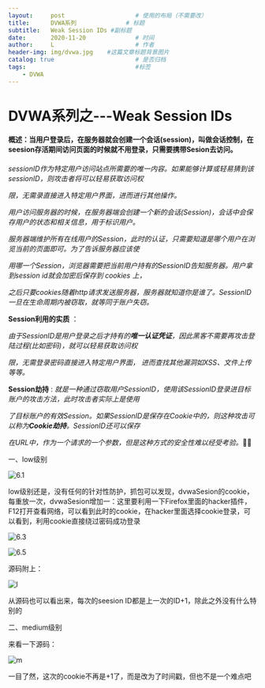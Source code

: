 ```yaml
---
layout:     post   				    # 使用的布局（不需要改）
title:      DVWA系列 				# 标题 
subtitle:   Weak Session IDs #副标题
date:       2020-11-20 				# 时间
author:     L 						# 作者
header-img: img/dvwa.jpg 	#这篇文章标题背景图片
catalog: true 						# 是否归档
tags:								#标签
    - DVWA
---
```

# DVWA系列之---Weak Session IDs

#### 概述：当用户登录后，在服务器就会创建一个会话(session)，叫做**会话控制**，在seesion存活期间访问页面的时候就不用登录，只需要携带Sesion去访问。

*sessionID作为特定用户访问站点所需要的唯一内容。如果能够计算或轻易猜到该sessionID，则攻击者将可以轻易获取访问权*

*限，无需录直接进入特定用户界面，进而进行其他操作。*

*用户访问服务器的时候，在服务器端会创建一个新的会话(Session)，会话中会保存用户的状态和相关信息，用于标识用户。*

*服务器端维护所有在线用户的Session，此时的认证，只需要知道是哪个用户在浏览当前的页面即可。为了告诉服务器应该使*

*用哪一个Session，浏览器需要把当前用户持有的SessionID告知服务器。用户拿到session id就会加密后保存到 cookies 上，*

*之后只要cookies随着http请求发送服务器，服务器就知道你是谁了。SessionID一旦在生命周期内被窃取，就等同于账户失窃。*

**Session利用的实质** ：

*由于SessionID是用户登录之后才持有的**唯一认证凭证**，因此黑客不需要再攻击登陆过程(比如密码)，就可以轻易获取访问权*

*限，无需登录密码直接进入特定用户界面， 进而查找其他漏洞如XSS、文件上传等等。*

**Session劫持** : *就是一种通过窃取用户SessionID，使用该SessionID登录进目标账户的攻击方法，此时攻击者实际上是使用*

*了目标账户的有效Session。如果SessionID是保存在Cookie中的，则这种攻击可以称为**Cookie劫持**。SessionID还可以保存*

*在URL中，作为一个请求的一个参数，但是这种方式的安全性难以经受考验。*🕵️‍♂️

一、low级别

![6.1](https://tvax4.sinaimg.cn/large/006O5vizly1gky78wap2xj31hc0smq7s.jpg)

low级别还是，没有任何的针对性防护，抓包可以发现，dvwaSesion的cookie，每重放一次，dvwaSesion增加一：这里要利用一下Firefox里面的hacker插件，F12打开查看网络，可以看到此时的cookie，在hacker里面选择cookie登录，可以看到，利用cookie直接绕过密码成功登录

![6.3](https://tvax2.sinaimg.cn/large/006O5vizly1gky7l8gl6dj31hc0smgpd.jpg)

![6.5](https://tvax1.sinaimg.cn/large/006O5vizly1gky7mu0qd7j31hc0smq77.jpg)

源码附上：

![l](https://tva2.sinaimg.cn/large/006O5vizly1gky7os1vitj30ot0b2mxk.jpg)

从源码也可以看出来，每次的seesion ID都是上一次的ID+1，除此之外没有什么特别的

二、medium级别

来看一下源码：

![m](https://tva3.sinaimg.cn/large/006O5vizly1gky7t66tigj30tw07pq33.jpg)

一目了然，这次的cookie不再是+1了，而是改为了时间戳，但也不是一个难点吧
